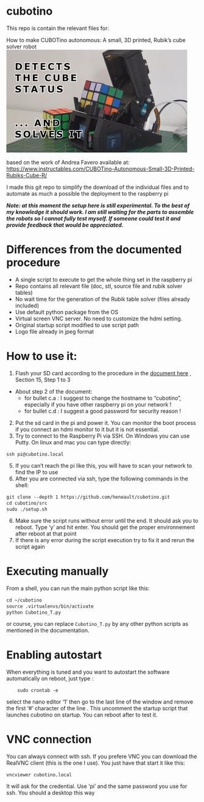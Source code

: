 # cubotino

This repo is contain the relevant files for:

How to make CUBOTino autonomous: A small, 3D printed, Rubik’s cube solver robot
![title image](/images/title.jpg)

based on the work of Andrea Favero available at: https://www.instructables.com/CUBOTino-Autonomous-Small-3D-Printed-Rubiks-Cube-R/

I made this git repo to simplify the download of the individual files and to automate as much a possible the deployment to the raspberry pi

***Note: at this moment the setup here is still experimental. To the best of my knowledge it should work. I am still waiting for the parts to assemble the robots so I cannot fully test myself. If someone could test it and provide feedback that would be appreciated.***

# Differences from the documented procedure
* A single script to execute to get the whole thing set in the raspberry pi
* Repo contains all relevant file (doc, stl, source file and rubik solver tables)
* No wait time for the generation of the Rubik table solver (files already included)
* Use default python package from the OS
* Virtual screen VNC server. No need to customize the hdmi setting.
* Original startup script modified to use script path
* Logo file already in jpeg format

# How to use it:
1. Flash your SD card according to the procedure in the [document here](doc/How_to_make_CUBOTino_autonomous_robot_20220622.pdf) , Section 15, Step 1 to 3
  - About step 2 of the document:
    - for bullet c.a : I suggest to change the hostname to “cubotino”, especially if you have other raspberry pi on your network !
    - for bullet c.d : I suggest a good password for security reason !
2. Put the sd card in the pi and power it. You can monitor the boot process if you connect an hdmi monitor to it but it is not essential. 
3. Try to connect to the Raspberry Pi via SSH. On Windows you can use Putty. On linux and mac you can type directly:
```
ssh pi@cubotino.local
```
5. If you can’t reach the pi like this, you will have to scan your network to find the IP to use
6. After you are connected via ssh, type the following commands in the shell:
```
git clone --depth 1 https://github.com/heneault/cubotino.git
cd cubotino/src
sudo ./setup.sh
```
6. Make sure the script runs without error until the end. It should ask you to reboot. Type ‘y’ and hit enter. You should get the proper environnement after reboot at that point
7. If there is any error during the script execution try to fix it and rerun the script again

# Executing manually
From a shell, you can run the main python script like this:
```
cd ~/cubotino
source .virtualenvs/bin/activate
python Cubotino_T.py
```
or course, you can replace `Cubotino_T.py` by any other python scripts as mentioned in the documentation.


# Enabling autostart
When everything is tuned and you want to autostart the software automatically on reboot, just type :
```
    sudo crontab -e
```
select the nano editor ‘1’ then go to the last line of the window and remove the first ‘#’ character of the line . This uncomment the startup script that launches cubotino on startup. You can reboot after to test it.

# VNC connection
You can always connect with ssh. If you prefere VNC you can download the RealVNC client (this is the one I use). You just have that start it like this:
```
vncviewer cubotino.local
```
It will ask for the credential. Use ‘pi’ and the same password you use for ssh. You should a desktop this way

